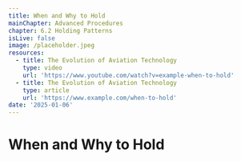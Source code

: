 ```yaml
---
title: When and Why to Hold
mainChapter: Advanced Procedures
chapter: 6.2 Holding Patterns
isLive: false
image: /placeholder.jpeg
resources:
  - title: The Evolution of Aviation Technology
    type: video
    url: 'https://www.youtube.com/watch?v=example-when-to-hold'
  - title: The Evolution of Aviation Technology
    type: article
    url: 'https://www.example.com/when-to-hold'
date: '2025-01-06'
---
```


# When and Why to Hold
